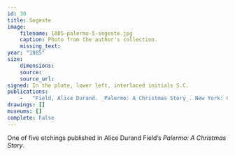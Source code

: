 ```yaml
---
id: 30
title: Segeste
image:
    filename: 1885-palermo-5-segeste.jpg
    caption: Photo from the author's collection.
    missing_text: 
year: "1885"
size:
    dimensions: 
    source: 
    source_url: 
signed: In the plate, lower left, interlaced initials S.C.
publications:
    -   "Field, Alice Durand. _Palermo: A Christmas Story_. New York: G.P. Putnam's Sons, 1885."
drawings: []
museums: []
complete: False
---
```

One of five etchings published in Alice Durand Field’s _Palermo: A Christmas Story_.